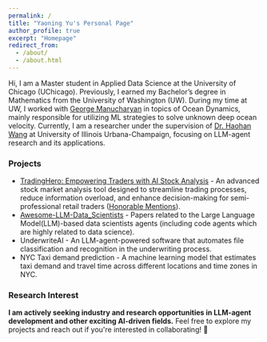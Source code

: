 ```yaml
---
permalink: /
title: "Yaoning Yu's Personal Page"
author_profile: true
excerpt: "Homepage"
redirect_from: 
  - /about/
  - /about.html
---
```


Hi, I am a Master student in Applied Data Science at the University of Chicago (UChicago). Previously, I earned my Bachelor’s degree in Mathematics from the University of Washington (UW). During my time at UW, I worked with [George Manucharyan](https://deep.ocean.washington.edu/) in topics of Ocean Dynamics, mainly responsible for utilizing ML strategies to solve unknown deep ocean velocity. Currently, I am a researcher under the supervision of [Dr. Haohan Wang](https://haohanwang.github.io/) at University of Illinois Urbana-Champaign, focusing on LLM-agent research and its applications.  

### Projects

- [TradingHero: Empowering Traders with AI Stock Analysis](https://github.com/yyu6/TradingHero) - An advanced stock market analysis tool designed to streamline trading processes, reduce information overload, and enhance decision-making for semi-professional retail traders ([Honorable Mentions](https://datascience.uchicago.edu/news/masters-in-applied-data-science-autumn-2024-capstone-showcase/)).
- [Awesome-LLM-Data_Scientists](https://github.com/WhileBug/Awesome-LLM-Data_Scientist) - Papers related to the Large Language Model(LLM)-based data scientists agents (including code agents which are highly related to data science). 
- UnderwriteAI - An LLM-agent-powered software that automates file classification and recognition in the underwriting process.
- NYC Taxi demand prediction - A machine learning model that estimates taxi demand and travel time across different locations and time zones in NYC.

### Research Interest

**I am actively seeking industry and research opportunities in LLM-agent development and other exciting AI-driven fields.** Feel free to explore my projects and reach out if you're interested in collaborating! 🚀
